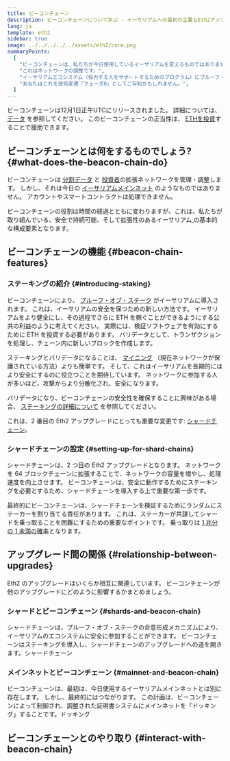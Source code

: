 ```yaml
---
title: ビーコンチェーン
description: ビーコンチェーンについて学ぶ - イーサリアムへの最初の主要なEth2アップグレード。
lang: ja
template: eth2
sidebar: true
image: ../../../../../assets/eth2/core.png
summaryPoints:
  [
    "ビーコンチェーンは、私たちが今日使用しているイーサリアムを変えるものではありません",
    "これはネットワークの調整です。",
    "イーサリアムエコシステム（協力する人をサポートするためのプログラム）にプルーフ・オブ・ステーク（ネットワークによる分散型コンセンサスの達成を目的とするアルゴリズム）を導入します。",
    "あなたはこれを技術変遷「フェーズ0」としてご存知かもしれません。",
  ]
---
```


<UpgradeStatus isShipped date="Shipped!">
    ビーコンチェーンは12月1日正午UTCにリリースされました。 詳細については、 <a href="https://beaconscan.com/">データ</a> を参照してください。 このビーコンチェーンの正当性は、 <a href="/eth2/staking/">ETHを投資</a>することで援助できます。
</UpgradeStatus>

## ビーコンチェーンとは何をするものでしょう? {#what-does-the-beacon-chain-do}

ビーコンチェーンは [分割データ](/eth2/shard-chains/) と [投資者](/eth2/staking/)の拡張ネットワークを管理・調整します。 しかし、それは今日の [イーサリアムメインネット](/glossary/#mainnet) のようなものではありません。 アカウントやスマートコントラクトは処理できません。

ビーコンチェーンの役割は時間の経過とともに変わりますが、これは、私たちが取り組んでいる、安全で持続可能、そして拡張性のあるイーサリアム[ ](/eth2/vision/)の基本的な構成要素となります。

## ビーコンチェーンの機能 {#beacon-chain-features}

### ステーキングの紹介 {#introducing-staking}

ビーコンチェーンにより、 [プルーフ・オブ・ステーク](/developers/docs/consensus-mechanisms/pos/) がイーサリアムに導入されます。 これは、イーサリアムの安全を保つための新しい方法です。 イーサリアムをより健全にし、その過程でさらに ETH を稼ぐことができるようにする公共の利益のように考えてください。 実際には、検証ソフトウェアを有効にするために ETH を投資する必要があります。 バリデータとして、トランザクションを処理し、チェーン内に新しいブロックを作成します。

ステーキングとバリデータになることは、 [マイニング](/developers/docs/mining/) （現在ネットワークが保護されている方法）よりも簡単です。 そして、これはイーサリアムを長期的にはより安全にするのに役立つことを期待しています。 ネットワークに参加する人が多いほど、攻撃からより分散化され、安全になります。

<InfoBanner emoji=":money_bag:">
バリデータになり、ビーコンチェーンの安全性を確保することに興味がある場合、 <a href="/eth2/staking/">ステーキングの詳細について</a> を参照してください。
</InfoBanner>

これは、2 番目の Eth2 アップグレードにとっても重要な変更です: [シャードチェーン](/eth2/shard-chains/)。

### シャードチェーンの設定 {#setting-up-for-shard-chains}

シャードチェーンは、2 つ目の Eth2 アップグレードとなります。 ネットワークを 64 ブロックチェーンに拡張することで、ネットワークの容量を増やし、処理速度を向上させます。 ビーコンチェーンは、安全に動作するためにステーキングを必要とするため、シャードチェーンを導入する上で重要な第一歩です。

最終的にビーコンチェーンは、シャードチェーンを検証するためにランダムにステーカーを割り当てる責任があります。 これは、ステーカーが共謀してシャードを乗っ取ることを困難にするための重要なポイントです。 乗っ取りは [1 兆分の 1 未満の確率](https://medium.com/@chihchengliang/minimum-committee-size-explained-67047111fa20)となります。

## アップグレード間の関係 {#relationship-between-upgrades}

Eth2 のアップグレードはいくらか相互に関連しています。 ビーコンチェーンが他のアップグレードにどのように影響するかまとめましょう。

### シャードとビーコンチェーン {#shards-and-beacon-chain}

シャードチェーンは、プルーフ・オブ・ステークの合意形成メカニズムにより、イーサリアムのエコシステムに安全に参加することができます。 ビーコンチェーンはステーキングを導入し、シャードチェーンのアップグレードへの道を開きます。<ButtonLink to="/eth2/shard-chains/">シャードチェーン</ButtonLink>

### メインネットとビーコンチェーン {#mainnet-and-beacon-chain}

ビーコンチェーンは、最初は、今日使用するイーサリアムメインネットとは別に存在します。 しかし、最終的にはつながります。 この計画は、ビーコンチェーンによって制御され、調整された証明書システムにメインネットを「ドッキング」することです。<ButtonLink to="/eth2/docking/">ドッキング</ButtonLink>

<Divider />

## ビーコンチェーンとのやり取り {#interact-with-beacon-chain}

<Eth2BeaconChainActions />
